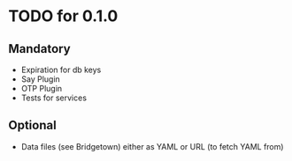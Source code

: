 # TODO for 0.1.0

## Mandatory

* Expiration for db keys
* Say Plugin
* OTP Plugin
* Tests for services

## Optional

* Data files (see Bridgetown) either as YAML or URL (to fetch YAML from)
